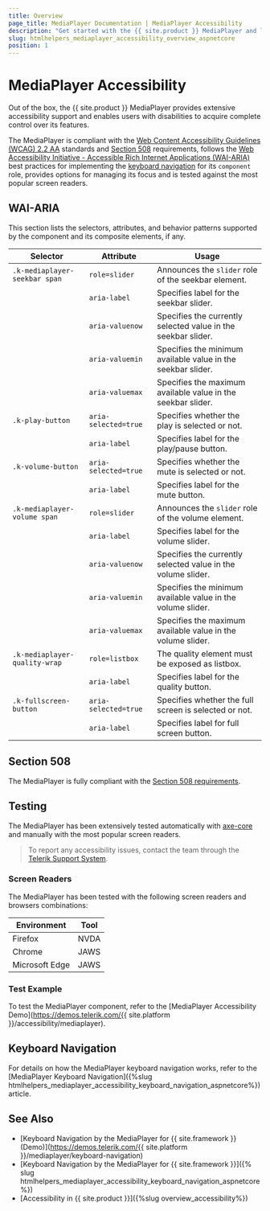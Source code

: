 ```yaml
---
title: Overview
page_title: MediaPlayer Documentation | MediaPlayer Accessibility
description: "Get started with the {{ site.product }} MediaPlayer and learn about its accessibility support for WAI-ARIA, Section 508, and WCAG 2.2."
slug: htmlhelpers_mediaplayer_accessibility_overview_aspnetcore
position: 1
---
```


# MediaPlayer Accessibility





Out of the box, the {{ site.product }} MediaPlayer provides extensive accessibility support and enables users with disabilities to acquire complete control over its features.


The MediaPlayer is compliant with the [Web Content Accessibility Guidelines (WCAG) 2.2 AA](https://www.w3.org/TR/WCAG22/) standards and [Section 508](https://www.section508.gov/) requirements, follows the [Web Accessibility Initiative - Accessible Rich Internet Applications (WAI-ARIA)](https://www.w3.org/WAI/ARIA/apg/) best practices for implementing the [keyboard navigation](#keyboard-navigation) for its `component` role, provides options for managing its focus and is tested against the most popular screen readers.

## WAI-ARIA


This section lists the selectors, attributes, and behavior patterns supported by the component and its composite elements, if any.

| Selector | Attribute | Usage |
| -------- | --------- | ----- |
| `.k-mediaplayer-seekbar span` | `role=slider` | Announces the `slider` role of the seekbar element. |
|  | `aria-label` | Specifies label for the seekbar slider. |
|  | `aria-valuenow` | Specifies the currently selected value in the seekbar slider. |
|  | `aria-valuemin` | Specifies the minimum available value in the seekbar slider. |
|  | `aria-valuemax` | Specifies the maximum available value in the seekbar slider. |
| `.k-play-button` | `aria-selected=true` | Specifies whether the play is selected or not. |
|  | `aria-label` | Specifies label for the play/pause button. |
| `.k-volume-button` | `aria-selected=true` | Specifies whether the mute is selected or not. |
|  | `aria-label` | Specifies label for the mute button. |
| `.k-mediaplayer-volume span` | `role=slider` | Announces the `slider` role of the volume element. |
|  | `aria-label` | Specifies label for the volume slider. |
|  | `aria-valuenow` | Specifies the currently selected value in the volume slider. |
|  | `aria-valuemin` | Specifies the minimum available value in the volume slider. |
|  | `aria-valuemax` | Specifies the maximum available value in the volume slider. |
| `.k-mediaplayer-quality-wrap` | `role=listbox` | The quality element must be exposed as listbox. |
|  | `aria-label` | Specifies label for the quality button. |
| `.k-fullscreen-button` | `aria-selected=true` | Specifies whether the full screen is selected or not. |
|  | `aria-label` | Specifies label for full screen button. |

## Section 508


The MediaPlayer is fully compliant with the [Section 508 requirements](http://www.section508.gov/).

## Testing


The MediaPlayer has been extensively tested automatically with [axe-core](https://github.com/dequelabs/axe-core) and manually with the most popular screen readers.

> To report any accessibility issues, contact the team through the [Telerik Support System](https://www.telerik.com/account/support-center).

### Screen Readers


The MediaPlayer has been tested with the following screen readers and browsers combinations:

| Environment | Tool |
| ----------- | ---- |
| Firefox | NVDA |
| Chrome | JAWS |
| Microsoft Edge | JAWS |



### Test Example

To test the MediaPlayer component, refer to the [MediaPlayer Accessibility Demo](https://demos.telerik.com/{{ site.platform }}/accessibility/mediaplayer).

## Keyboard Navigation

For details on how the MediaPlayer keyboard navigation works, refer to the [MediaPlayer Keyboard Navigation]({%slug htmlhelpers_mediaplayer_accessibility_keyboard_navigation_aspnetcore%}) article.

## See Also

* [Keyboard Navigation by the MediaPlayer for {{ site.framework }} (Demo)](https://demos.telerik.com/{{ site.platform }}/mediaplayer/keyboard-navigation)
* [Keyboard Navigation by the MediaPlayer for {{ site.framework }}]({% slug htmlhelpers_mediaplayer_accessibility_keyboard_navigation_aspnetcore %})
* [Accessibility in {{ site.product }}]({%slug overview_accessibility%})